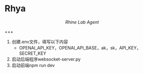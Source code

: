 # Rhya

<p align="center">
  <em>Rhine Lab Agent</em>
</p>

+++

1. 创建.env文件，填写以下内容
   * OPENAI_API_KEY，OPENAI_API_BASE，ak，sk，API_KEY，SECRET_KEY
2. 启动后端程序websocket-server.py
3. 启动前端npm run dev
